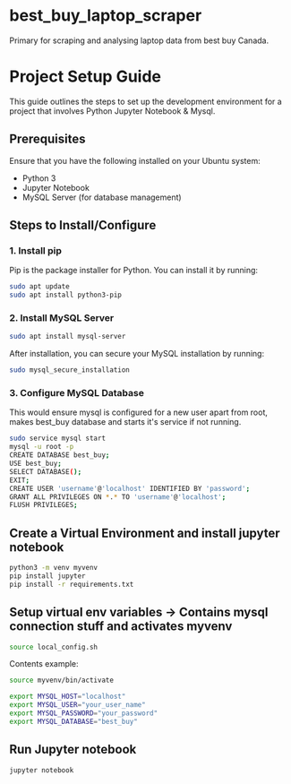 # best_buy_laptop_scraper
Primary for scraping and analysing laptop data from best buy Canada.


# Project Setup Guide

This guide outlines the steps to set up the development environment for a project that involves Python Jupyter Notebook & Mysql.

## Prerequisites

Ensure that you have the following installed on your Ubuntu system:

- Python 3
- Jupyter Notebook
- MySQL Server (for database management)

## Steps to Install/Configure

### 1. Install pip

Pip is the package installer for Python. You can install it by running:

```bash
sudo apt update
sudo apt install python3-pip
```

### 2. Install MySQL Server
```bash
sudo apt install mysql-server
```

After installation, you can secure your MySQL installation by running:


```bash
sudo mysql_secure_installation
```

### 3. Configure MySQL Database
This would ensure mysql is configured for a new user apart from root, makes best_buy database and starts it's service if not running.
```bash
sudo service mysql start
mysql -u root -p
CREATE DATABASE best_buy;
USE best_buy;
SELECT DATABASE();
EXIT;
CREATE USER 'username'@'localhost' IDENTIFIED BY 'password';
GRANT ALL PRIVILEGES ON *.* TO 'username'@'localhost';
FLUSH PRIVILEGES;
```

## Create a Virtual Environment and install jupyter notebook
```bash
python3 -m venv myvenv
pip install jupyter
pip install -r requirements.txt
```

## Setup virtual env variables -> Contains mysql connection stuff and activates myvenv
```bash
source local_config.sh
```

Contents example:
```bash
source myvenv/bin/activate

export MYSQL_HOST="localhost"
export MYSQL_USER="your_user_name"
export MYSQL_PASSWORD="your_password"
export MYSQL_DATABASE="best_buy"
```

## Run Jupyter notebook
```bash
jupyter notebook
```